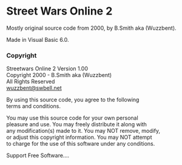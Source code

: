 # Street Wars Online 2

Mostly original source code from 2000, by B.Smith aka (Wuzzbent).

Made in Visual Basic 6.0.


### Copyright

Streetwars Online 2 Version 1.00    
Copyright 2000 - B.Smith aka (Wuzzbent)    
All Rights Reserved    
wuzzbent@swbell.net    
    
By using this source code, you agree to the following    
terms and conditions.    
    
You may use this source code for your own personal    
pleasure and use.  You may freely distribute it along with    
any modification(s) made to it.  You may NOT remove, modify,    
or adjust this copyright information.  You may NOT attempt    
to charge for the use of this software under any conditions.    
    
Support Free Software....    